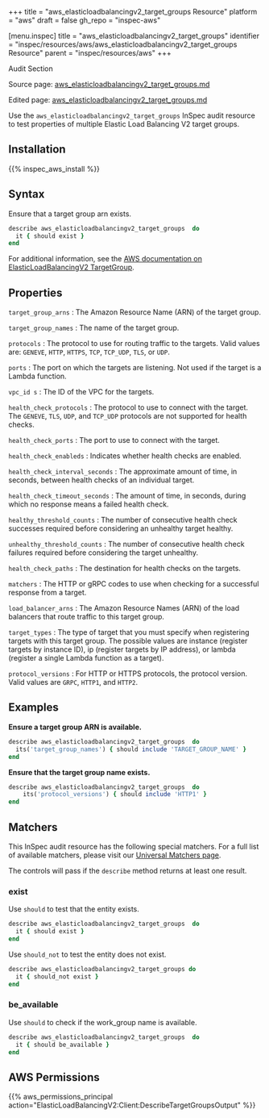 +++
title = "aws_elasticloadbalancingv2_target_groups Resource"
platform = "aws"
draft = false
gh_repo = "inspec-aws"

[menu.inspec]
title = "aws_elasticloadbalancingv2_target_groups"
identifier = "inspec/resources/aws/aws_elasticloadbalancingv2_target_groups Resource"
parent = "inspec/resources/aws"
+++

<div class="admonition-note">
<p class="admonition-note-title">Audit Section</p>
<div class="admonition-note-text">
<p>Source page: <a href="https://github.com/inspec/inspec-aws/blob/main/docs/resources/aws_elasticloadbalancingv2_target_groups.md">aws_elasticloadbalancingv2_target_groups.md</a></p>
<p>Edited page: <a href="https://github.com/ianmadd/inspec-aws/blob/im/hugo/docs-chef-io/content/inspec/resources/aws_elasticloadbalancingv2_target_groups.md">aws_elasticloadbalancingv2_target_groups.md</a></p>
</div>
</div>



Use the `aws_elasticloadbalancingv2_target_groups` InSpec audit resource to test properties of multiple Elastic Load Balancing V2 target groups.

## Installation

{{% inspec_aws_install %}}

## Syntax

Ensure that a target group arn exists.
```ruby
describe aws_elasticloadbalancingv2_target_groups  do
  it { should exist }
end
```

For additional information, see the [AWS documentation on ElasticLoadBalancingV2 TargetGroup](https://docs.aws.amazon.com/AWSCloudFormation/latest/UserGuide/aws-resource-elasticloadbalancingv2-targetgroup.html).

## Properties

`target_group_arns`
: The Amazon Resource Name (ARN) of the target group.

`target_group_names`
: The name of the target group.

`protocols`
: The protocol to use for routing traffic to the targets. Valid values are: `GENEVE`, `HTTP`, `HTTPS`, `TCP`, `TCP_UDP`, `TLS`, or `UDP`.

`ports`
: The port on which the targets are listening. Not used if the target is a Lambda function.

`vpc_id s`
: The ID of the VPC for the targets.

`health_check_protocols`
: The protocol to use to connect with the target. The `GENEVE`, `TLS`, `UDP`, and `TCP_UDP` protocols are not supported for health checks.

`health_check_ports`
: The port to use to connect with the target.

`health_check_enableds`
: Indicates whether health checks are enabled.

`health_check_interval_seconds`
: The approximate amount of time, in seconds, between health checks of an individual target.

`health_check_timeout_seconds`
: The amount of time, in seconds, during which no response means a failed health check.

`healthy_threshold_counts`
: The number of consecutive health check successes required before considering an unhealthy target healthy.

`unhealthy_threshold_counts`
: The number of consecutive health check failures required before considering the target unhealthy.

`health_check_paths`
: The destination for health checks on the targets.

`matchers`
: The HTTP or gRPC codes to use when checking for a successful response from a target.

`load_balancer_arns`
: The Amazon Resource Names (ARN) of the load balancers that route traffic to this target group.

`target_types`
: The type of target that you must specify when registering targets with this target group. The possible values are instance (register targets by instance ID), ip (register targets by IP address), or lambda (register a single Lambda function as a target).

`protocol_versions`
: For HTTP or HTTPS protocols, the protocol version. Valid values are `GRPC`, `HTTP1`, and `HTTP2`.

## Examples

**Ensure a target group ARN is available.**

```ruby
describe aws_elasticloadbalancingv2_target_groups  do
  its('target_group_names') { should include 'TARGET_GROUP_NAME' }
end
```

**Ensure that the target group name exists.**

```ruby
describe aws_elasticloadbalancingv2_target_groups  do
    its('protocol_versions') { should include 'HTTP1' }
end
```

## Matchers

This InSpec audit resource has the following special matchers. For a full list of available matchers, please visit our [Universal Matchers page](https://www.inspec.io/docs/reference/matchers/).

The controls will pass if the `describe` method returns at least one result.

### exist

Use `should` to test that the entity exists.

```ruby
describe aws_elasticloadbalancingv2_target_groups  do
  it { should exist }
end
```

Use `should_not` to test the entity does not exist.

```ruby
describe aws_elasticloadbalancingv2_target_groups do
  it { should_not exist }
end
```

### be_available

Use `should` to check if the work_group name is available.

```ruby
describe aws_elasticloadbalancingv2_target_groups  do
  it { should be_available }
end
```

## AWS Permissions

{{% aws_permissions_principal action="ElasticLoadBalancingV2:Client:DescribeTargetGroupsOutput" %}}
